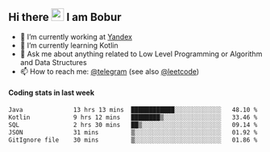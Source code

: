 ## Hi there <img src="https://media.giphy.com/media/hvRJCLFzcasrR4ia7z/giphy.gif" width="25px" height="25px"> I am Bobur

- 💼 I’m currently working at [Yandex](https://yandex.ru/)
- 🌱 I’m currently learning Kotlin
- 💬 Ask me about anything related to Low Level Programming or Algorithm and Data Structures
- 📫 How to reach me: [@telegram](https://t.me/octoant) (see also [@leetcode](https://leetcode.com/octoant/))    

#### Coding stats in last week

<!--START_SECTION:waka-->

```txt
Java              13 hrs 13 mins  ████████████░░░░░░░░░░░░░   48.10 %
Kotlin            9 hrs 12 mins   ████████▒░░░░░░░░░░░░░░░░   33.46 %
SQL               2 hrs 30 mins   ██▒░░░░░░░░░░░░░░░░░░░░░░   09.14 %
JSON              31 mins         ▒░░░░░░░░░░░░░░░░░░░░░░░░   01.92 %
GitIgnore file    30 mins         ▒░░░░░░░░░░░░░░░░░░░░░░░░   01.86 %
```

<!--END_SECTION:waka-->
